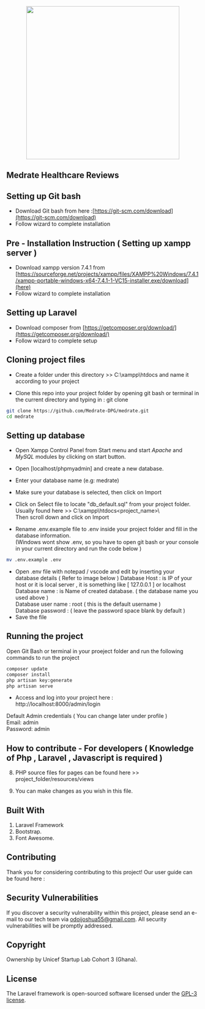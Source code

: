 <p align="center"><img src="https://medrate.nexmatics.africa/public/7776056916445910b95139.png" width="400"></p>
<p align="center"><h2>Medrate Healthcare Reviews</h2></p>

##  Setting up Git bash 
- Download Git bash from here :[https://git-scm.com/download](https://git-scm.com/download)
- Follow wizard to complete installation

## Pre - Installation Instruction ( Setting up xampp server )
- Download xampp version 7.4.1 from [https://sourceforge.net/projects/xampp/files/XAMPP%20Windows/7.4.1/xampp-portable-windows-x64-7.4.1-1-VC15-installer.exe/download](here)
- Follow wizard to complete installation

##  Setting up Laravel 
- Download composer from [https://getcomposer.org/download/](https://getcomposer.org/download/)
- Follow wizard to complete setup


## Cloning project files
- Create a folder under this directory >> C:\xampp\htdocs and name it according to your project

- Clone this repo into your project folder by opening git bash or terminal  in the current directory and typing in : git clone 
```bash
git clone https://github.com/Medrate-DPG/medrate.git
cd medrate
```

## Setting up database
- Open Xampp Control Panel from Start menu and start *Apache* and *MySQL* modules by clicking on start button.

- Open [localhost/phpmyadmin] and create a new database.

- Enter your database name (e.g: medrate)

- Make sure your database is selected, then click on Import 

- Click on Select file to locate "db_default.sql" from your project folder. Usually found here >> C:\xampp\htdocs\<project_name>\ <br /> 
Then scroll down and click on Import

- Rename .env.example file to .env inside your project folder and fill in the database information. <br />
(Windows wont show .env, so you have to open git bash or your console in your current directory and run the code below ) <br />
```bash
mv .env.example .env
```
- Open .env file with notepad / vscode and edit by inserting your database details ( Refer to image below )
  Database Host : is IP of your host or it is local server , it is something like [ 127.0.0.1 ] or localhost <br />
  Database name : is Name of created database. ( the database name you used above ) <br />
  Database user name : root ( this is the default username ) <br />
  Database password   : ( leave the password space blank by default ) <br />
- Save the file


## Running the project

Open Git Bash or terminal in your proeject folder and run the following commands to run the project <br />
```bash
composer update
composer install
php artisan key:generate
php artisan serve

```
- Access and log into your project here : http://localhost:8000/admin/login

Default Admin credentials ( You can change later under profile ) <br />
Email: admin <br />
Password: admin <br />


## How to contribute - For developers ( Knowledge of Php , Laravel , Javascript is required )
8. PHP source files for pages can be found here >> project_folder/resources/views

9. You can make changes as you wish in this file.


## Built With
1.	Laravel Framework 
4.	Bootstrap.
5.	Font Awesome.

## Contributing

Thank you for considering contributing to this project! Our user guide can be found here :

## Security Vulnerabilities

If you discover a security vulnerability within this project, please send an e-mail to our tech team via [odoijoshua55@gmail.com](mailto:odoijoshua55@gmail.com). All security vulnerabilities will be promptly addressed.

## Copyright
Ownership by Unicef Startup Lab Cohort 3 (Ghana).


## License

The Laravel framework is open-sourced software licensed under the [GPL-3 license](https://opensource.org/license/gpl-3-0/).
